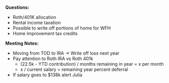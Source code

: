 **Questions:**
- Roth/401K allocation 
- Rental income taxation 
- Possible to write off portions of home for WFH 
- Home Improvement tax credits 

**Meeting Notes:** 
- Moving from TOD to IRA -> Write off loss next year 
- Pay attention to Roth IRA vs Roth 401k 
	- (22.5k - YTD contribution) / months remaining in year = x per month 
	- x / current salary = remaining year percent deferral 
- If salary goes to $138k alert Julia  